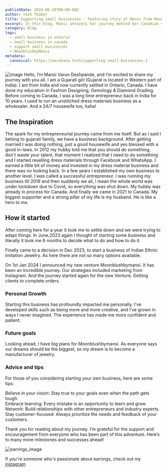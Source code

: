 ```yaml
---
publishDate: 2024-06-28T00:00:00Z
author: Yash Thaker
title: Supporting small businesses - featuring story of Mansi from Moonblushbymansi
excerpt: In this blog, Mansi unravels her journey behind her Canadian venture - Moonblushbymansi
category: Blog
tags:
  - small business in ontario
  - small business in canada
  - support small businesses
  - MoonblushbyMansi
metadata:
  canonical: https://aarohana.tech/supporting-small-businesses-1
---
```

![image](src/assets/images/earrings.jpg)
Hello, I’m Mansi Varun Deshpande, and I’m excited to share my journey with you all. I am a Gujarati girl (Gujarat is located in Western part of India).
I am from India and now currently settled in Ontario, Canada. I have done my education in Fashion Designing, Gemology & Diamond Grading.
Before coming to Canada, I was a long time entrepreneur back in India for 10 years. I used to run an unstitched dress materials business as a wholesaler. And a 24/7 housewife too, haha!

## The Inspiration

The spark for my entrepreneurial journey came from me itself. But as I said I belong to gujarati family, we have a business background. After getting married I was doing nothing, just a good housewife and yes blessed with a good in-laws. In 2012 my hubby told me that you should do something, don't waste your talent, that moment I realized that I need to do something and I started reselling dress materials through Facebook and WhatsApp. I earned a little bit of money and invested in my dress material business and there was no looking back. In a few years I established my own business to another level.
I was called a successful entrepreneur. I was running my business till 2019 and then suddenly we all, I mean the whole world was under lockdown due to Covid, so everything was shut down. My hubby was already in process for Canada. And finally we came in 2021 to Canada.
My biggest supporter and a strong pillar of my life is my husband. He is like a hero to me.


## How it started
After coming here for a year it took me to settle down and we were trying to adapt things. In June,2023 again I thought of starting some business and literally it took me 6 months to decide what to do and how to do it.

Finally came to a decision in Dec 2023, to start a business of Indian Ethnic Imitation Jewelry. As here there are not so many options available.

On 1st Jan 2024 I announced my new venture Moonblushbymansi.
It has been an incredible journey. Our strategies included marketing from Instagram. And the journey started again for the new Venture. Getting clients to complete orders.

### Personal Growth

Starting this business has profoundly impacted me personally. I’ve developed skills such as being more and more creative, and I’ve grown in ways I never imagined. The experience has made me more confident and patient.

### Future goals

Looking ahead, I have big plans for Moonblushbymansi. As everyone says our dreams should be the biggest, so my dream is to become a manufacturer of jewelry.

### Advice and tips

For those of you considering starting your own business, here are some tips:

Believe in your vision: Stay true to your goals even when the path gets tough.  
Embrace learning: Every mistake is an opportunity to learn and grow.  
Network: Build relationships with other entrepreneurs and industry experts.  
Stay customer-focused: Always prioritize the needs and feedback of your customers.  

Thank you for reading about my journey. I’m grateful for the support and encouragement from everyone who has been part of this adventure. Here’s to many more milestones and successes ahead!

![earrings_image](src/assets/images/earrings.jpg)

If you're someone who's passionate about earrings, check out my [instagram](https://instagram.com/moonblushbymansi)

